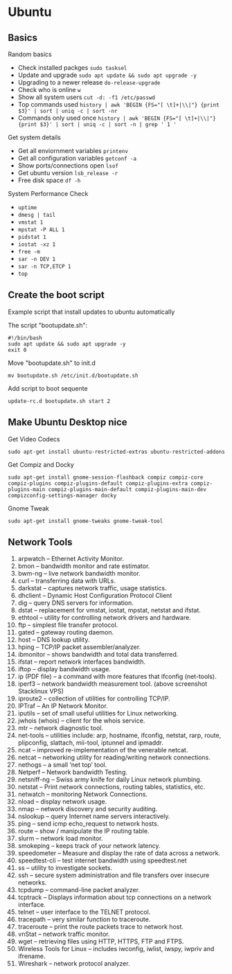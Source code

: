 # Ubuntu

## Basics

Random basics

- Check installed packges ```sudo tasksel```
- Update and upgrade ```sudo apt update && sudo apt upgrade -y```
- Upgrading to a newer release ```do-release-upgrade```
- Check who is online ```w```
- Show all system users ```cut -d: -f1 /etc/passwd```
- Top commands used ```history | awk 'BEGIN {FS="[ \t]+|\\|"} {print $3}' | sort | uniq -c | sort -nr```
- Commands only used once ```history | awk 'BEGIN {FS="[ \t]+|\\|"} {print $3}' | sort | uniq -c | sort -n | grep ' 1 '```

Get system details

- Get all enviornment variables ```printenv```
- Get all configuration variables ```getconf -a```
- Show ports/connections open ```lsof```
- Get ubuntu version ```lsb_release -r```
- Free disk space ```df -h```

System Performance Check

- ```uptime```
- ```dmesg | tail```
- ```vmstat 1```
- ```mpstat -P ALL 1```
- ```pidstat 1```
- ```iostat -xz 1```
- ```free -m```
- ```sar -n DEV 1```
- ```sar -n TCP,ETCP 1```
- ```top```

## Create the boot script

Example script that install updates to ubuntu automatically

The script "bootupdate.sh":

```shell
#!/bin/bash
sudo apt update && sudo apt upgrade -y
exit 0
```

Move "bootupdate.sh" to init.d

```shell
mv bootupdate.sh /etc/init.d/bootupdate.sh
```

Add script to boot sequente

```shell
update-rc.d bootupdate.sh start 2
```

## Make Ubuntu Desktop nice

Get Video Codecs

```shell
sudo apt-get install ubuntu-restricted-extras ubuntu-restricted-addons
```

Get Compiz and Docky

```shell
sudo apt-get install gnome-session-flashback compiz compiz-core compiz-plugins compiz-plugins-default compiz-plugins-extra compiz-plugins-main compiz-plugins-main-default compiz-plugins-main-dev compizconfig-settings-manager docky
```

Gnome Tweak

```shell
sudo apt-get install gnome-tweaks gnome-tweak-tool
```

## Network Tools

1. arpwatch – Ethernet Activity Monitor.
2. bmon – bandwidth monitor and rate estimator.
3. bwm-ng – live network bandwidth monitor.
4. curl – transferring data with URLs.
5. darkstat – captures network traffic, usage statistics.
6. dhclient – Dynamic Host Configuration Protocol Client
7. dig – query DNS servers for information.
8. dstat – replacement for vmstat, iostat, mpstat, netstat and ifstat.
9. ethtool – utility for controlling network drivers and hardware.
10. ftp – simplest file transfer protocol.
11. gated – gateway routing daemon.
12. host – DNS lookup utility.
13. hping – TCP/IP packet assembler/analyzer.
14. ibmonitor – shows bandwidth and total data transferred.
15. ifstat –  report network interfaces bandwidth.
16. iftop – display bandwidth usage.
17. ip (PDF file) – a command with more features that ifconfig (net-tools).
18. iperf3 – network bandwidth measurement tool. (above screenshot Stacklinux VPS)
19. iproute2 – collection of utilities for controlling TCP/IP.
20. IPTraf – An IP Network Monitor.
21. iputils – set of small useful utilities for Linux networking.
22. jwhois (whois) – client for the whois service.
23. mtr – network diagnostic tool.
24. net-tools – utilities include: arp, hostname, ifconfig, netstat, rarp, route, plipconfig, slattach, mii-tool, iptunnel and ipmaddr.
25. ncat – improved re-implementation of the venerable netcat.
26. netcat – networking utility for reading/writing network connections.
27. nethogs – a small ‘net top’ tool.
28. Netperf – Network bandwidth Testing.
29. netsniff-ng – Swiss army knife for daily Linux network plumbing.
30. netstat – Print network connections, routing tables, statistics, etc.
31. netwatch – monitoring Network Connections.
32. nload – display network usage.
33. nmap – network discovery and security auditing.
34. nslookup – query Internet name servers interactively.
35. ping – send icmp echo_request to network hosts.
36. route – show / manipulate the IP routing table.
37. slurm – network load monitor.
38. smokeping –  keeps track of your network latency.
39. speedometer – Measure and display the rate of data across a network.
40. speedtest-cli – test internet bandwidth using speedtest.net
41. ss – utility to investigate sockets.
42. ssh –  secure system administration and file transfers over insecure networks.
43. tcpdump – command-line packet analyzer.
44. tcptrack – Displays information about tcp connections on a network interface.
45. telnet – user interface to the TELNET protocol.
46. tracepath – very similar function to traceroute.
47. traceroute – print the route packets trace to network host.
48. vnStat – network traffic monitor.
49. wget –  retrieving files using HTTP, HTTPS, FTP and FTPS.
50. Wireless Tools for Linux – includes iwconfig, iwlist, iwspy, iwpriv and ifrename.
51. Wireshark – network protocol analyzer.
